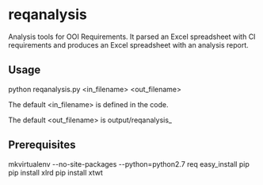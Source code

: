 reqanalysis
===========

Analysis tools for OOI Requirements. It parsed an Excel spreadsheet with CI requirements and
produces an Excel spreadsheet with an analysis report.

## Usage

python reqanalysis.py <in_filename> <out_filename>

The default <in_filename> is defined in the code.

The default <out_filename> is output/reqanalysis_<timestamp>

## Prerequisites

mkvirtualenv --no-site-packages --python=python2.7 req
easy_install pip
pip install xlrd
pip install xtwt
